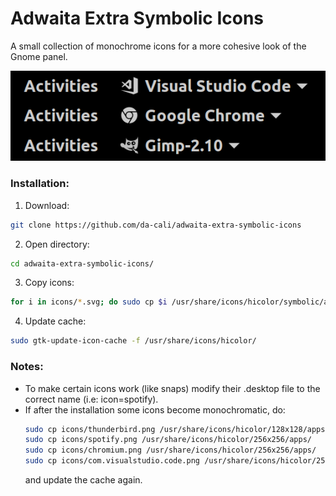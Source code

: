 # Adwaita Extra Symbolic Icons
A small collection of monochrome icons for a more cohesive look of the Gnome panel.

<img src="https://github.com/da-cali/adwaita-extra-symbolic-icons/blob/master/example.png" />

### Installation:

1. Download:
  ```bash
  git clone https://github.com/da-cali/adwaita-extra-symbolic-icons
  ```
2. Open directory:
  ```bash
  cd adwaita-extra-symbolic-icons/
  ```

3. Copy icons:
  ```bash
  for i in icons/*.svg; do sudo cp $i /usr/share/icons/hicolor/symbolic/apps/; done
  ```

4. Update cache:
  ```bash
  sudo gtk-update-icon-cache -f /usr/share/icons/hicolor/
  ```

### Notes:
* To make certain icons work (like snaps) modify their .desktop file to the correct name (i.e: icon=spotify).
* If after the installation some icons become monochromatic, do:
  ```bash
  sudo cp icons/thunderbird.png /usr/share/icons/hicolor/128x128/apps/
  sudo cp icons/spotify.png /usr/share/icons/hicolor/256x256/apps/
  sudo cp icons/chromium.png /usr/share/icons/hicolor/256x256/apps/
  sudo cp icons/com.visualstudio.code.png /usr/share/icons/hicolor/256x256/apps/
  ```
  and update the cache again.